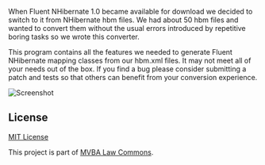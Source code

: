 When Fluent NHibernate 1.0 became available for download we decided to switch to it from NHibernate hbm files. We had about 50 hbm files and wanted to convert them without the usual errors introduced by repetitive boring tasks so we wrote this converter.

This program contains all the features we needed to generate Fluent NHibernate mapping classes from our hbm.xml files. It may not meet all of your needs out of the box. If you find a bug please consider submitting a patch and tests so that others can benefit from your conversion experience.

![Screenshot][screenshot]

## License		

[MIT License][mitlicense]

This project is part of [MVBA Law Commons][mvbalawcommons].

[mvbalawcommons]: http://code.google.com/p/mvbalaw-commons/
[mitlicense]: http://www.opensource.org/licenses/mit-license.php
[screenshot]: /mvba/hbm-to-fnh/raw/master/screenshot.png  "Screenshot"
